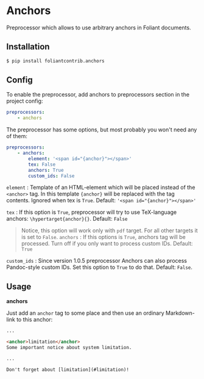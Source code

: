 # Anchors

Preprocessor which allows to use arbitrary anchors in Foliant documents.

## Installation

```bash
$ pip install foliantcontrib.anchors
```

## Config

To enable the preprocessor, add anchors to preprocessors section in the project config:

```yaml
preprocessors:
    - anchors
```

The preprocessor has some options, but most probably you won't need any of them:

```yaml
preprocessors:
    - anchors:
        element: '<span id="{anchor}"></span>'
        tex: False
        anchors: True
        custom_ids: False
```

`element`
:   Template of an HTML-element which will be placed instead of the `<anchor>` tag. In this template `{anchor}` will be replaced with the tag contents. Ignored when tex is `True`. Default: `'<span id="{anchor}"></span>'`

`tex`
:   If this option is `True`, preprocessor will try to use TeX-language anchors: `\hypertarget{anchor}{}`. Default: `False`

> Notice, this option will work only with `pdf` target. For all other targets it is set to `False`.
`anchors`
:   If this options is `True`, anchors tag will be processed. Turn off if you only want to process custom IDs. Default: `True`

`custom_ids`
:   Since version 1.0.5 preprocessor Anchors can also process Pandoc-style custom IDs. Set this option to `True` to do that. Default: `False`.

## Usage

**anchors**

Just add an `anchor` tag to some place and then use an ordinary Markdown-link to this anchor:

```html
...

<anchor>limitation</anchor>
Some important notice about system limitation.

...

Don't forget about [limitation](#limitation)!
